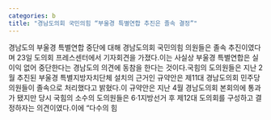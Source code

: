 ```yaml
---
categories: b
title: "경남도의회 국민의힘 “부울경 특별연합 추진은 졸속 결정”"
---
```

경남도의 부울경 특별연합 중단에 대해 경남도의회 국민의힘 의원들은 졸속 추진이였다며 23일 도의회 프레스센터에서 기자회견을 가졌다.이는 사실상 부울경 특별연합은 실이익 없어 중단한다는 경남도의 의견에 동참을 한다는 것이다.국힘의 도의원들은 지난 2월 추진된 부울경 특별지방자치단체 설치의 근거인 규약안은 제11대 경남도의회 민주당 의원들이 졸속으로 처리했다고 밝혔다.이 규약안은 지난 4월 경남도의회 본회의에 통과가 됐지만 당시 국힘의 소수의 도의원들은 6·1지방선거 후 제12대 도의회를 구성하고 결정하자는 의견이였다.이에 “다수의 힘